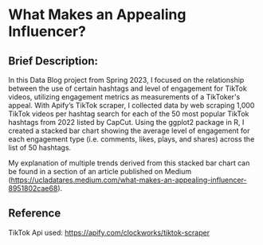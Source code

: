 # What Makes an Appealing Influencer?

## Brief Description:

In this Data Blog project from Spring 2023, I focused on the relationship between the use of certain hashtags and level of engagement for TikTok videos, utilizing engagement metrics as measurements of a TikToker's appeal. With Apify’s TikTok scraper, I collected data by web scraping 1,000 TikTok videos per hashtag search for each of the 50 most popular TikTok hashtags from 2022 listed by CapCut. Using the ggplot2 package in R, I created a stacked bar chart showing the average level of engagement for each engagement type (i.e. comments, likes, plays, and shares) across the list of 50 hashtags.

My explanation of multiple trends derived from this stacked bar chart can be found in a section of an article published on Medium (https://ucladatares.medium.com/what-makes-an-appealing-influencer-8951802cae68).

## Reference

TikTok Api used: https://apify.com/clockworks/tiktok-scraper
